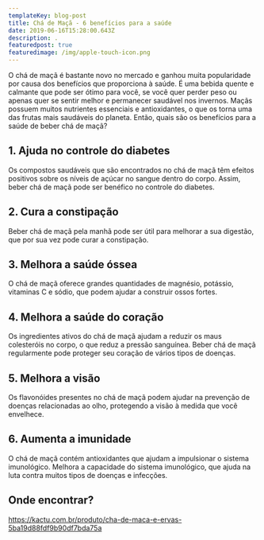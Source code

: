 ```yaml
---
templateKey: blog-post
title: Chá de Maçã - 6 benefícios para a saúde
date: 2019-06-16T15:28:00.643Z
description: .
featuredpost: true
featuredimage: /img/apple-touch-icon.png
---
```

O chá de maçã é bastante novo no mercado e ganhou muita popularidade por causa dos benefícios que proporciona à saúde. É uma bebida quente e calmante que pode ser ótimo para você, se você quer perder peso ou apenas quer se sentir melhor e permanecer saudável nos invernos. Maçãs possuem muitos nutrientes essenciais e antioxidantes, o que os torna uma das frutas mais saudáveis do planeta. Então, quais são os benefícios para a saúde de beber chá de maçã?

## 1. Ajuda no controle do diabetes

Os compostos saudáveis que são encontrados no chá de maçã têm efeitos positivos sobre os níveis de açúcar no sangue dentro do corpo. Assim, beber chá de maçã pode ser benéfico no controle do diabetes.

## 2. Cura a constipação

Beber chá de maçã pela manhã pode ser útil para melhorar a sua digestão, que por sua vez pode curar a constipação.

## 3. Melhora a saúde óssea

O chá de maçã oferece grandes quantidades de magnésio, potássio, vitaminas C e sódio, que podem ajudar a construir ossos fortes.

## 4. Melhora a saúde do coração

Os ingredientes ativos do chá de maçã ajudam a reduzir os maus colesteróis no corpo, o que reduz a pressão sanguínea. Beber chá de maçã regularmente pode proteger seu coração de vários tipos de doenças.

## 5. Melhora a visão

Os flavonóides presentes no chá de maçã podem ajudar na prevenção de doenças relacionadas ao olho, protegendo a visão à medida que você envelhece.

## 6. Aumenta a imunidade

O chá de maçã contém antioxidantes que ajudam a impulsionar o sistema imunológico. Melhora a capacidade do sistema imunológico, que ajuda na luta contra muitos tipos de doenças e infecções.



## Onde encontrar?

<https://kactu.com.br/produto/cha-de-maca-e-ervas-5ba19d88fdf9b90df7bda75a>

